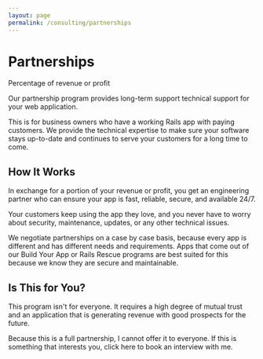 ```yaml
---
layout: page
permalink: /consulting/partnerships
---
```


# Partnerships

Percentage of revenue or profit

Our partnership program provides long-term support technical support for your
web application.

This is for business owners who
have a working Rails app with paying customers. We provide the technical
expertise to make sure your software stays up-to-date and continues to serve
your customers for a long time to come.

## How It Works

In exchange for a portion of your revenue or profit, you get an engineering
partner who can ensure your app is fast, reliable, secure, and available 24/7.

Your customers keep using the app they love, and you never have to worry about
security, maintenance, updates, or any other technical issues.

We negotiate partnerships on a case by case basis, because every app
is different and has different needs and requirements. Apps that come out of our
Build Your App or Rails Rescue programs are best suited for this because we know
they are secure and maintainable.

## Is This for You?

This program isn't for everyone. It requires a high degree of mutual trust
and an application that is generating revenue
with good prospects for the future.

Because this is a full partnership, I cannot offer it to everyone. If this is
something that interests you, click here to book an interview with me.
